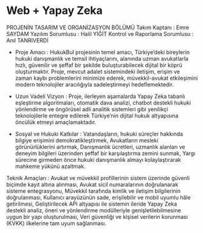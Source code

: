 # Web + Yapay Zeka
PROJENİN TASARIM VE ORGANİZASYON BÖLÜMÜ
Takım Kaptanı : Emre SAYDAM
Yazılım Sorumlusu : Halil YİĞİT
Kontrol ve Raporlama Sorumlusu : Anıl TANRIVERDİ

* Proje Amacı :
HukukBul projesinin temel amacı, Türkiye’deki bireylerin hukuki danışmanlık ve temsil ihtiyaçlarını, alanında uzman avukatlarla hızlı, güvenilir ve şeffaf bir şekilde buluşturabilecek dijital bir köprü oluşturmaktır. Proje, mevcut adalet sistemindeki iletişim, erişim ve zaman kaybı problemlerini minimize ederek, müvekkil-avukat etkileşimini modern teknolojiler aracılığıyla sadeleştirmeyi hedeflemektedir.

* Uzun Vadeli Vizyon :
Proje, ilerleyen aşamalarda Yapay Zeka tabanlı eşleştirme algoritmaları, otomatik dava analizi, chatbot destekli hukuki yönlendirme ve öngörüsel adli analitik sistemleri gibi yenilikçi teknolojilerle entegre edilerek Türkiye’nin dijital hukuk altyapısına öncülük etmeyi amaçlamaktadır.

* Sosyal ve Hukuki Katkılar :
Vatandaşların, hukuki süreçler hakkında bilgiye erişimini demokratikleştirmek,
Avukatların mesleki görünürlüklerini artırmak,
Danışmanlık ücretleri, uzmanlık alanları ve deneyim bilgileri üzerinden şeffaf bir karşılaştırma zemini sunmak,
Yargı sürecine girmeden önce hukuki danışmanlık almayı kolaylaştırarak mahkeme yükünü azaltmak.

Teknik Amaçları :
Avukat ve müvekkil profillerinin sistem üzerinde güvenli biçimde kayıt altına alınması,
Avukat sicil numaralarının doğrulanarak sisteme entegrasyonu,
Müvekkil tarafında kimlik ve iletişim bilgilerinin doğrulanması,
Kullanıcı arayüzünün sade, erişilebilir ve mobil uyumlu hâle getirilmesi,
Geliştirilecek API altyapısı ile sistemin ileride Yapay Zeka destekli analiz, öneri ve yönlendirme modülleriyle genişletilebilmesine uygun bir yapı oluşturulması,
Veri güvenliği ve kişisel verilerin korunması (KVKK) ilkelerine tam uyum sağlanması.
